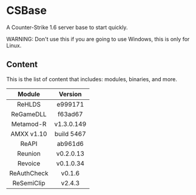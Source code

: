 # CSBase
A Counter-Strike 1.6 server base to start quickly.

WARNING: Don't use this if you are going to use Windows, this is only for Linux.

## Content
This is the list of content that includes: modules, binaries, and more.

|    Module   |   Version  |
|:-----------:|:----------:|
|    ReHLDS   |   e999171  |
|  ReGameDLL  |   f63ad67  |
|  Metamod-R  | v1.3.0.149 |
|  AMXX v1.10 | build 5467 |
|    ReAPI    |   ab961d6  |
|   Reunion   |  v0.2.0.13 |
|   Revoice   |  v0.1.0.34 |
| ReAuthCheck |   v0.1.6   |
|  ReSemiClip |   v2.4.3   |
